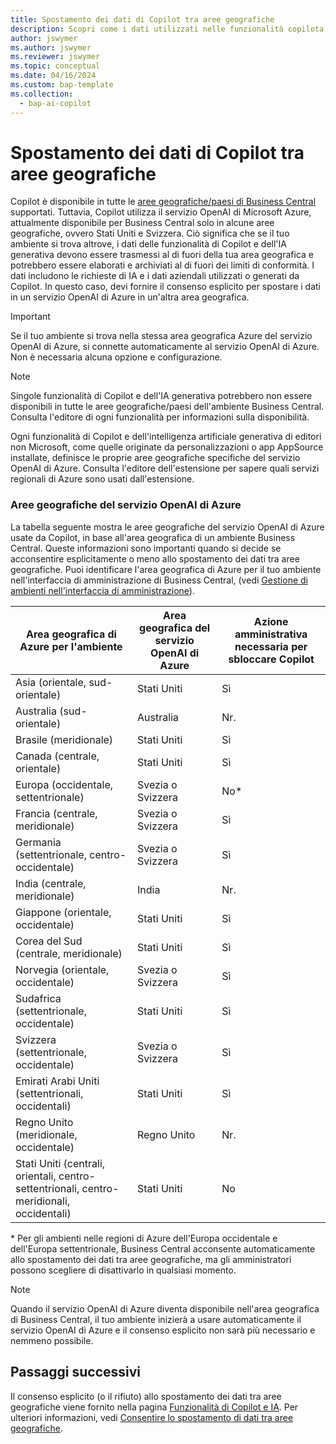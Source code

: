 ```yaml
---
title: Spostamento dei dati di Copilot tra aree geografiche
description: Scopri come i dati utilizzati nelle funzionalità copilota in Dynamics 365 Business Central vengono spostati tra aree geografiche in cui il servizio OpenAI di Azure non è disponibile per impostazione predefinita.
author: jswymer
ms.author: jswymer
ms.reviewer: jswymer
ms.topic: conceptual
ms.date: 04/16/2024
ms.custom: bap-template
ms.collection:
  - bap-ai-copilot
---
```


# <a name="copilot-data-movement-across-geographies"></a>Spostamento dei dati di Copilot tra aree geografiche

Copilot è disponibile in tutte le [aree geografiche/paesi di Business Central](/dynamics365/business-central/dev-itpro/compliance/apptest-countries-and-translations) supportati. Tuttavia, Copilot utilizza il servizio OpenAI di Microsoft Azure, attualmente disponibile per Business Central solo in alcune aree geografiche, ovvero Stati Uniti e Svizzera. Ciò significa che se il tuo ambiente si trova altrove, i dati delle funzionalità di Copilot e dell'IA generativa devono essere trasmessi al di fuori della tua area geografica e potrebbero essere elaborati e archiviati al di fuori dei limiti di conformità. I dati includono le richieste di IA e i dati aziendali utilizzati o generati da Copilot. In questo caso, devi fornire il consenso esplicito per spostare i dati in un servizio OpenAI di Azure in un'altra area geografica. <!--For a list of geographies, refer to the [Azure OpenAI Service geographies](#azure-openai-service-geographies) section that follows.-->

> [!IMPORTANT]
> Se il tuo ambiente si trova nella stessa area geografica Azure del servizio OpenAI di Azure, si connette automaticamente al servizio OpenAI di Azure. Non è necessaria alcuna opzione e configurazione. 

> [!NOTE]
> Singole funzionalità di Copilot e dell'IA generativa potrebbero non essere disponibili in tutte le aree geografiche/paesi dell'ambiente Business Central. Consulta l'editore di ogni funzionalità per informazioni sulla disponibilità.
> 
> Ogni funzionalità di Copilot e dell'intelligenza artificiale generativa di editori non Microsoft, come quelle originate da personalizzazioni o app AppSource installate, definisce le proprie aree geografiche specifiche del servizio OpenAI di Azure. Consulta l'editore dell'estensione per sapere quali servizi regionali di Azure sono usati dall'estensione. 

### <a name="azure-openai-service-geographies"></a>Aree geografiche del servizio OpenAI di Azure

La tabella seguente mostra le aree geografiche del servizio OpenAI di Azure usate da Copilot, in base all'area geografica di un ambiente Business Central. Queste informazioni sono importanti quando si decide se acconsentire esplicitamente o meno allo spostamento dei dati tra aree geografiche. Puoi identificare l'area geografica di Azure per il tuo ambiente nell'interfaccia di amministrazione di Business Central, (vedi [Gestione di ambienti nell'interfaccia di amministrazione](/dynamics365/business-central/dev-itpro/administration/tenant-admin-center-environments)).

| Area geografica di Azure per l'ambiente| Area geografica del servizio OpenAI di Azure|Azione amministrativa necessaria per sbloccare Copilot| 
| - | - | - |
|Asia (orientale, sud-orientale) |Stati Uniti|Sì|
|Australia (sud-orientale)| Australia |Nr. |
|Brasile (meridionale) |Stati Uniti|Sì|
|Canada (centrale, orientale)|Stati Uniti|Sì|
|Europa (occidentale, settentrionale)| Svezia o Svizzera |No\*|
|Francia (centrale, meridionale)| Svezia o Svizzera |Sì|
|Germania (settentrionale, centro-occidentale)| Svezia o Svizzera |Sì|
|India (centrale, meridionale)|India|Nr.|
|Giappone (orientale, occidentale)|Stati Uniti|Sì|
|Corea del Sud (centrale, meridionale)|Stati Uniti|Sì|
|Norvegia (orientale, occidentale)|Svezia o Svizzera |Sì|
|Sudafrica (settentrionale, occidentale)|Stati Uniti|Sì|
|Svizzera (settentrionale, occidentale) |Svezia o Svizzera |Sì|
|Emirati Arabi Uniti (settentrionali, occidentali)|Stati Uniti|Sì|
|Regno Unito (meridionale, occidentale)|Regno Unito|Nr.|
|Stati Uniti (centrali, orientali, centro-settentrionali, centro-meridionali, occidentali) |Stati Uniti|No|

\* Per gli ambienti nelle regioni di Azure dell'Europa occidentale e dell'Europa settentrionale, Business Central acconsente automaticamente allo spostamento dei dati tra aree geografiche, ma gli amministratori possono scegliere di disattivarlo in qualsiasi momento.

> [!NOTE]
> Quando il servizio OpenAI di Azure diventa disponibile nell'area geografica di Business Central, il tuo ambiente inizierà a usare automaticamente il servizio OpenAI di Azure e il consenso esplicito non sarà più necessario e nemmeno possibile.
<!--

BC geos base on https://dynamics.microsoft.com/en-us/availability-reports/georeport/
case "AUSTRALIAEAST":
            case "AUSTRALIASOUTHEAST":
                return new CapiRegion("au", 2);
            case "BRAZILSOUTH":
                return new CapiRegion("br", 2);
            case "CANADACENTRAL":
            case "CANADAEAST":
                return new CapiRegion("ca", 2);
            case "CENTRALINDIA":
            case "SOUTHINDIA":
                return new CapiRegion("in", 1);
            case "EASTASIA":
                return new CapiRegion("as", 2);
            case "EASTUS":
            case "EASTUS2":
            case "SOUTHCENTRALUS":
            case "CENTRALUS":
            case "NORTHCENTRALUS":
            case "WESTUS":
            case "US":
                return new CapiRegion("us", 9, HasGpt4InGeo: true, HasTurboInGeo: true);
            case "FRANCECENTRAL":
            case "FRANCESOUTH":
                return new CapiRegion("fr", 1);
            case "GERMANYNORTH":
            case "GERMANYWESTCENTRAL":
                return new CapiRegion("de", 1);
            case "JAPANEAST":
            case "JAPANWEST":
                return new CapiRegion("jp", 1);
            case "KOREACENTRAL":
            case "KOREASOUTH":
                return new CapiRegion("kr", 1);
            case "NORWAYEAST":
            case "NORWAYWEST":
                return new CapiRegion("no", 1);
            case "SOUTHAFRICANORTH":
            case "SOUTHWESTAFRICA":
                return new CapiRegion("za", 1);
            case "SOUTHEASTASIA":
                return new CapiRegion("sg", 1);
            case "SWITZERLANDNORTH":
            case "SWITZERLANDWEST":
                return new CapiRegion("ch", 1, HasTurboInGeo: true);
            case "UKSOUTH":
            case "UKWEST":
                return new CapiRegion("uk", 2);
            case "NORTHEUROPE":
            case "WESTEUROPE":
                return new CapiRegion("eu", 10);
            case "UAENORTH":
            case "UAECENTRAL":
                return new CapiRegion("ae", 1);

-->

## <a name="next-steps"></a>Passaggi successivi

Il consenso esplicito (o il rifiuto) allo spostamento dei dati tra aree geografiche viene fornito nella pagina [Funzionalità di Copilot e IA](https://businesscentral.dynamics.com/?page=7775). Per ulteriori informazioni, vedi [Consentire lo spostamento di dati tra aree geografiche](enable-ai.md#allow-data-movement-across-geographies).
